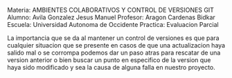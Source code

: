 Materia: AMBIENTES COLABORATIVOS Y CONTROL DE VERSIONES GIT
Alumno: Avila Gonzalez Jesus Manuel
Profesor: Aragon Cardenas Bidkar
Escuela: Universidad Autonoma de Occidente
Practica: Evaluacion Parcial

La importancia que se da al mantener un control de versiones es que para cualquier situacion que se presente en casos de que una actualizacion haya salido mal o se corrompa podemos dar un paso atras para rescatar de una version anterior o bien buscar un punto en especifico de la version que haya sido modificado y sea la causa de alguna falla en nuestro proyecto.